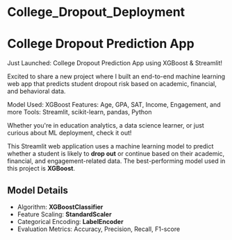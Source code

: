 # College_Dropout_Deployment
# College Dropout Prediction App

Just Launched: College Dropout Prediction App using XGBoost & Streamlit!

Excited to share a new project where I built an end-to-end machine learning web app that predicts student dropout risk based on academic, financial, and behavioral data.

Model Used: XGBoost
Features: Age, GPA, SAT, Income, Engagement, and more
Tools: Streamlit, scikit-learn, pandas, Python

Whether you're in education analytics, a data science learner, or just curious about ML deployment, check it out!

This Streamlit web application uses a machine learning model to predict whether a student is likely to **drop out** or continue based on their academic,
financial, and engagement-related data. The best-performing model used in this project is **XGBoost**.

## Model Details

- Algorithm: **XGBoostClassifier**
- Feature Scaling: **StandardScaler**
- Categorical Encoding: **LabelEncoder**
- Evaluation Metrics: Accuracy, Precision, Recall, F1-score

